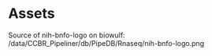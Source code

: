 # Assets

Source of nih-bnfo-logo on biowulf:
/data/CCBR_Pipeliner/db/PipeDB/Rnaseq/nih-bnfo-logo.png
